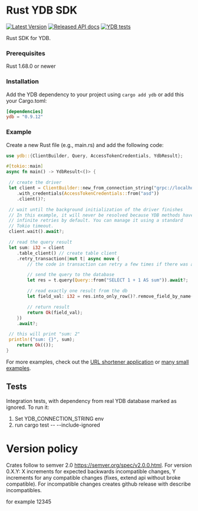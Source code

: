# Rust YDB SDK
[![Latest Version](https://img.shields.io/crates/v/ydb.svg)](https://crates.io/crates/ydb)
[![Released API docs](https://docs.rs/ydb/badge.svg)](https://docs.rs/ydb)
[![YDB tests](https://github.com/ydb-platform/ydb-rs-sdk/actions/workflows/rust-tests.yml/badge.svg?branch=master&event=schedule)](https://github.com/ydb-platform/ydb-rs-sdk/actions/workflows/rust-tests.yml)

Rust SDK for YDB.

### Prerequisites
Rust 1.68.0 or newer

### Installation
Add the YDB dependency to your project using `cargo add ydb` or add this your Cargo.toml:
```toml
[dependencies]
ydb = "0.9.12"
```

### Example
Create a new Rust file (e.g., main.rs) and add the following code:

```rust
use ydb::{ClientBuilder, Query, AccessTokenCredentials, YdbResult};

#[tokio::main]
async fn main() -> YdbResult<()> {

 // create the driver
 let client = ClientBuilder::new_from_connection_string("grpc://localhost:2136?database=local")?
    .with_credentials(AccessTokenCredentials::from("asd"))
    .client()?;

 // wait until the background initialization of the driver finishes
 // In this example, it will never be resolved because YDB methods have
 // infinite retries by default. You can manage it using a standard
 // Tokio timeout.
 client.wait().await?;

 // read the query result
 let sum: i32 = client
    .table_client() // create table client
    .retry_transaction(|mut t| async move {
        // the code in transaction can retry a few times if there was a retriable error

        // send the query to the database
        let res = t.query(Query::from("SELECT 1 + 1 AS sum")).await?;

        // read exactly one result from the db
        let field_val: i32 = res.into_only_row()?.remove_field_by_name("sum")?.try_into()?;

        // return result
        return Ok(field_val);
    })
    .await?;

 // this will print "sum: 2"
 println!("sum: {}", sum);
    return Ok(());
}
```

For more examples, check out the [URL shortener application](https://github.com/ydb-platform/ydb-rs-sdk/tree/master/ydb-example-urlshortener) or [many small examples](https://github.com/ydb-platform/ydb-rs-sdk/tree/master/ydb/examples).

## Tests

Integration tests, with dependency from real YDB database marked as ignored.
To run it:
1. Set YDB_CONNECTION_STRING env
2. run cargo test -- --include-ignored

# Version policy

Crates follow to semver 2.0 https://semver.org/spec/v2.0.0.html.
For version 0.X.Y: X increments for expected backwards incompatible changes, Y increments for any compatible changes (fixes, extend api without broke compatible).
For incompatible changes creates github release with describe incompatibles.

for example 12345
